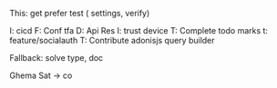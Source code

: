 This:
get prefer
test ( settings, verify)

I: cicd
F: Conf tfa
D: Api Res
I: trust device
T: Complete todo marks
t: feature/socialauth
T: Contribute adonisjs query builder


Fallback: solve type, doc


Ghema
Sat -> co